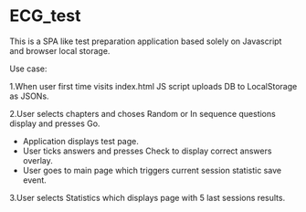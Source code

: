 # ECG_test

This is a SPA like test preparation application based solely on Javascript and browser local storage.

Use case: 

1.When user first time visits index.html JS script uploads DB to LocalStorage as JSONs.

2.User selects chapters and choses Random or In sequence questions display and presses Go.
* Application displays test page. 
* User ticks answers and presses Check to display correct answers overlay.
* User goes to main page which triggers current session statistic save event.

3.User selects Statistics which displays page with 5 last sessions results.
